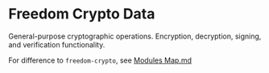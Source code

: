 # Freedom Crypto Data

General-purpose cryptographic operations. Encryption, decryption, signing, and verification functionality.

For difference to `freedom-crypto`, see [Modules Map.md](../../../docs/Architecture/Modules%20Map.md)
